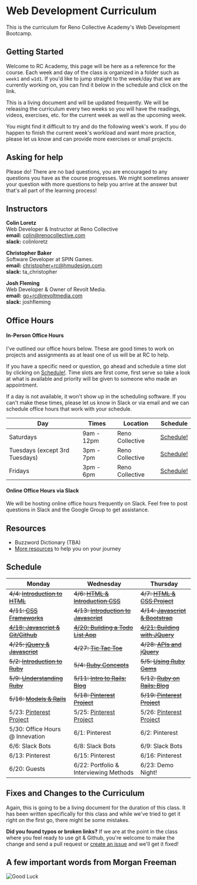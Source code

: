# Web Development Curriculum

This is the curriculum for Reno Collective Academy's Web Development Bootcamp.

## Getting Started
Welcome to RC Academy, this page will be here as a reference for the course. Each week and day of the class is organized in a folder such as `week1` and `w1d1`. If you'd like to jump straight to the week/day that we are currently working on, you can find it below in the schedule and click on the link.

This is a living document and will be updated frequently. We will be releasing the curriculum every two weeks so you will have the readings, videos, exercises, etc. for the current week as well as the upcoming week.

You might find it difficult to try and do the following week's work. If you do happen to finish the current week's workload and want more practice, please let us know and can provide more exercises or small projects.

## Asking for help

Please do! There are no bad questions, you are encouraged to any questions you have as the course progresses. We might sometimes answer your question with more questions to help you arrive at the answer but that's all part of the learning process!

## Instructors

**Colin Loretz**  
Web Developer & Instructor at Reno Collective  
**email:** colin@renocollective.com  
**slack:** colinloretz

**Christopher Baker**  
Software Developer at SPIN Games.  
**email:** christopher+rc@hmudesign.com  
**slack:** ta_christopher

**Josh Fleming**  
Web Developer & Owner of Revolt Media.  
**email:** go+rc@revoltmedia.com  
**slack:** joshfleming

## Office Hours

#### In-Person Office Hours

I've outlined our office hours below. These are good times to work on projects and assignments as at least one of us will be at RC to help.

If you have a specific need or question, go ahead and schedule a time slot by clicking on [Schedule!](https://calendly.com/colinloretz/officehours). Time slots are first come, first serve so take a look at what is available and priority will be given to someone who made an appointment.

If a day is not available, it won't show up in the scheduling software. If you can't make these times, please let us know in Slack or via email and we can schedule office hours that work with your schedule.

| Day       | Times | Location   |  Schedule |
| ----------|-------|------------|-------------|
| Saturdays | 9am - 12pm | Reno Collective | [Schedule!](https://calendly.com/colinloretz/officehours) |
| Tuesdays (except 3rd Tuesdays) |  3pm - 7pm  | Reno Collective  | [Schedule!](https://calendly.com/colinloretz/officehours) |
| Fridays  |  3pm - 6pm  | Reno Collective  | [Schedule!](https://calendly.com/colinloretz/officehours) |

#### Online Office Hours via Slack
We will be hosting online office hours frequently on Slack. Feel free to post questions in Slack and the Google Group to get assistance.

## Resources
* Buzzword Dictionary (TBA)
* [More resources](./resources) to help you on your journey

## Schedule

| Monday | Wednesday | Thursday |
|--------|-----------|----------|
| ~~4/4: [Introduction to HTML](./week1)~~    | ~~4/6: [HTML & Introduction CSS](./week1)~~    | ~~4/7: [HTML & CSS Project](./week1)~~      |
| ~~4/11: [CSS Frameworks](./week2)~~ | ~~4/13: [Introduction to Javascript](./week2)~~ | ~~4/14: [Javascript & Bootstrap](./week2)~~ |
| ~~[4/18: Javascript & Git/Github](./week3)~~  | ~~[4/20: Building a Todo List App](./week3)~~ | ~~[4/21: Building with JQuery](./week3)~~ |
| ~~4/25: [jQuery & Javascript](./week4)~~ | ~~4/27: [Tic Tac Toe](./week4)~~ | ~~4/28: [APIs and jQuery](./week4)~~ |
| ~~5/2: [Introduction to Ruby](./week5)~~ | ~~5/4: [Ruby Concepts](./week5)~~ | ~~5/5: [Using Ruby Gems](./week5)~~ |
| ~~5/9: [Understanding Ruby](./week6)~~ | ~~5/11: [Intro to Rails: Blog](./week6)~~ | ~~5/12: [Ruby on Rails: Blog](./week6)~~ |
| ~~5/16: [Models & Rails](./week7)~~ | ~~5/18: [Pinterest Project](./week7)~~ | ~~5/19: [Pinterest Project](./week7)~~ |
| 5/23: [Pinterest Project](./week8) | 5/25: [Pinterest Project](./week8) | 5/26: [Pinterest Project](./week8) |
| 5/30: Office Hours @ Innevation | 6/1: Pinterest | 6/2: Pinterest |
| 6/6: Slack Bots | 6/8: Slack Bots | 6/9: Slack Bots |
| 6/13: Pinterest  | 6/15: Pinterest | 6/16: Pinterest |
| 6/20: Guests | 6/22: Portfolio & Interviewing Methods | 6/23: Demo Night!|

## Fixes and Changes to the Curriculum
Again, this is going to be a living document for the duration of this class. It has been written specifically for this class and while we've tried to get it right on the first go, there might be some mistakes.

**Did you found typos or broken links?** If we are at the point in the class where you feel ready to use git & Github, you're welcome to make the change and send a pull request or [create an issue]() and we'll get it fixed!

## A few important words from Morgan Freeman
![Good Luck](./zimages/freeman.gif)
